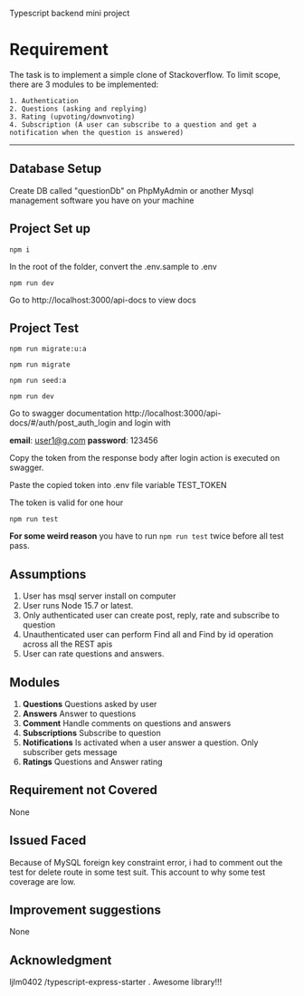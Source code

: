 Typescript backend mini project

# Requirement

The task is to implement a simple clone of Stackoverflow. To limit
scope, there are 3 modules to be implemented:
```
1. Authentication
2. Questions (asking and replying)
3. Rating (upvoting/downvoting)
4. Subscription (A user can subscribe to a question and get a
notification when the question is answered)
```
***

## Database Setup
Create DB called "questionDb" on PhpMyAdmin or another Mysql management software you have on your machine

## Project Set up
`npm i`

 In the root of the folder, convert the .env.sample to .env 

`npm run dev`

Go to http://localhost:3000/api-docs to view docs

## Project Test
`npm run migrate:u:a`

`npm run migrate`

`npm run seed:a`

`npm run dev`

 
 Go to swagger documentation  http://localhost:3000/api-docs/#/auth/post_auth_login    and login with

  **email**: user1@g.com 
  **password**: 123456

  Copy the token from the response body after login action is executed on swagger.
  
  Paste the copied token  into .env file variable TEST_TOKEN

  The token is valid for one hour

 `npm run test`

 **For some weird reason**  you have to run `npm run test` twice before all test pass.
## Assumptions
1. User has msql server install on computer
2. User runs Node 15.7 or latest.
3. Only authenticated user can create post, reply, rate and subscribe to question
4. Unauthenticated user can perform Find all and Find by id operation across all the REST apis
5. User can rate questions and answers.

## Modules
1. **Questions** Questions asked by user
2. **Answers** Answer to questions
3. **Comment** Handle comments on questions and answers
4. **Subscriptions** Subscribe to question 
5. **Notifications** Is activated when a user answer a question. Only subscriber gets message
6. **Ratings** Questions and Answer rating

## Requirement not Covered
None

## Issued Faced
Because of MySQL foreign key constraint error, i had to comment out the test for delete route in some test suit. This account to why some test coverage are low. 

## Improvement suggestions
None


## Acknowledgment
 ljlm0402 /typescript-express-starter . Awesome library!!!


